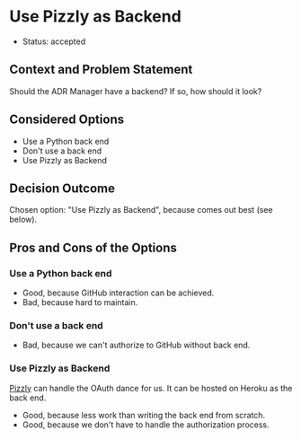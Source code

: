 # Use Pizzly as Backend

* Status: accepted

## Context and Problem Statement

Should the ADR Manager have a backend? If so, how should it look?

## Considered Options

* Use a Python back end
* Don't use a back end
* Use Pizzly as Backend

## Decision Outcome

Chosen option: "Use Pizzly as Backend", because comes out best (see below).

## Pros and Cons of the Options

### Use a Python back end

* Good, because GitHub interaction can be achieved.
* Bad, because hard to maintain.

### Don't use a back end

* Bad, because we can't authorize to GitHub without back end.

### Use Pizzly as Backend

[Pizzly](https://github.com/Bearer/Pizzly/) can handle the OAuth dance for us. It can be hosted on Heroku as the back end.

* Good, because less work than writing the back end from scratch.
* Good, because we don't have to handle the authorization process.
